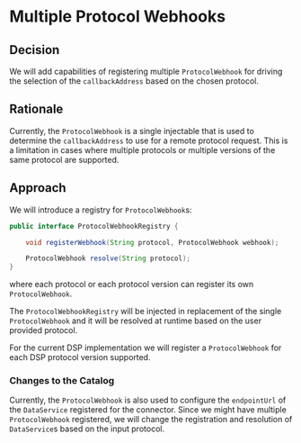 # Multiple Protocol Webhooks

## Decision

We will add capabilities of registering multiple `ProtocolWebhook` for driving the selection
of the `callbackAddress` based on the chosen protocol.

## Rationale

Currently, the `ProtocolWebhook` is a single injectable that is used to determine the `callbackAddress`
to use for a remote protocol request. This is a limitation in cases where multiple protocols or
multiple versions of the same protocol are supported.

## Approach

We will introduce a registry for `ProtocolWebhook`s:

```java
public interface ProtocolWebhookRegistry {

    void registerWebhook(String protocol, ProtocolWebhook webhook);

    ProtocolWebhook resolve(String protocol);
}
```

where each protocol or each protocol version can register its own `ProtocolWebhook`.

The `ProtocolWebhookRegistry` will be injected in replacement of the single `ProtocolWebhook` and
it will be resolved at runtime based on the user provided protocol.

For the current DSP implementation we will register a `ProtocolWebhook` for each
DSP protocol version supported.

### Changes to the Catalog

Currently, the `ProtocolWebhook` is also used to configure the `endpointUrl` of the `DataService`
registered for the connector. Since we might have multiple `ProtocolWebhook` registered, we will
change the registration and resolution of `DataService`s based on the input protocol.